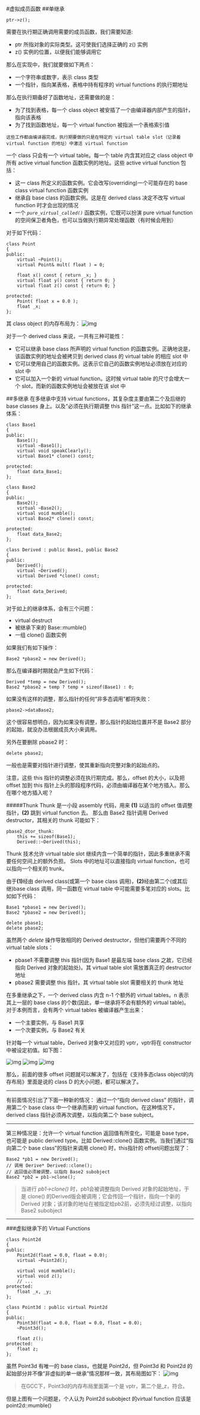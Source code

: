 #虚拟成员函数
##单继承

	ptr->z();
	
需要在执行期正确调用需要的成员函数，我们需要知道:
	
-	ptr 所指对象的实际类型。这可使我们选择正确的 z() 实例
-	z() 实例的位置，以便我们能够调用它

那么在实现中，我们就要做如下两点：

-	一个字符串或数字，表示 class 类型
-	一个指针，指向某表格，表格中持有程序的 virtual functions 的执行期地址

那么在执行期备好了函数地址，还需要做的是：

-	为了找到表格，每一个 class object 被安插了一个由编译器内部产生的指针，指向该表格
-	为了找到函数地址，每一个 virtual function 被指派一个表格索引值

`这些工作都由编译器完成，执行期要做的只是在特定的 virtual table slot（记录着 virtual function 的地址）中激活 virtual function`

一个 class 只会有一个 virtual table。每一个 table 内含其对应之 class object 中所有 active virtual function 函数实例的地址。这些 active virtual function 包括：

-	这一 class 所定义的函数实例。它会改写(overriding)一个可能存在的 base class virtual function 函数实例
-	继承自 base class 的函数实例。这是在 derived class 决定不改写 virtual function 时才会出现的情况
-	一个 <i>`pure_virtual_called()`</i> 函数实例，它既可以扮演 pure virtual function 的空间保卫者角色，也可以当做执行期异常处理函数（有时候会用到）

对于如下代码：

	class Point
	{
	public:
		virtual ~Point();
		virtual Point& mult( float ) = 0;

		float x() const { return _x; }
		virtual float y() const { return 0; }
		virtual float z() const { return 0; }

	protected:
		Point( float x = 0.0 );
		float _x;
	};
	
其 class object 的内存布局为：
![img](../image/虚拟成员函数1.png "虚拟成员函数内存布局")

对于一个 derived class 来说，一共有三种可能性：

-	它可以继承 base class 所声明的 virtual function 的函数实例。正确地说是，该函数实例的地址会被拷贝到 derived class 的 virtual table 的相应 slot 中
-	它可以使用自己的函数实例。这表示它自己的函数实例地址必须放在对应的 slot 中
-	它可以加入一个新的 virtual function。这时候 virtual table 的尺寸会增大一个 slot，而新的函数实例地址会被放在该 slot 中


##多继承
在多继承中支持 virtual functions，其复杂度主要由第二个及后继的 base classes 身上。以及“必须在执行期调整 this 指针”这一点。比如如下的继承体系：

	class Base1
	{
	public:
		Base1();
		virtual ~Base1();
		virtual void speakClearly();
		virtual Base1* clone() const;

	protected:
		float data_Base1;
	};

	class Base2
	{
	public:
		Base2();
		virtual ~Base2();
		virtual void mumble();
		virtual Base2* clone() const;

	protected:
		float data_Base2;
	};

	class Derived : public Base1, public Base2
	{
	public:
		Derived();
		virtual ~Derived();
		virtual Derived *clone() const;

	protected:
		float data_Derived;
	};

对于如上的继承体系，会有三个问题：

-	virtual destruct
-	被继承下来的 Base::mumble()
-	一组 clone() 函数实例

如果我们有如下操作：

	Base2 *pbase2 = new Derived();
	
那么在编译器时期就会产生如下代码：

	Derived *temp = new Derived();
	Base2 *pbase2 = temp ? temp + sizeof(Base1) : 0;
	
如果没有这样的调整，那么指针的任何“非多态调用”都将失败：

	pbase2->dataBase2;
	
这个很容易想明白，因为如果没有调整，那么指针的起始位置并不是 Base2 部分的起始，就没办法根据成员大小来调用。

另外在要删除 pbase2 时：

	delete pbase2;
一般也是需要对指针进行调整，使其重新指向完整对象的起始点的。

注意，这些 this 指针的调整必须在执行期完成。那么，offset 的大小，以及把 offset 加到 this 指针上头的那段程序代码，必须由编译器在某个地方插入。那么在哪个地方插入呢？

#####Thunk
Thunk 是一小段 assembly 代码，用来 <b>(1)</b> 以适当的 offset 值调整指针，<b>(2)</b> 跳到 virtual function 去。
那么由 Base2 指针调用 Derived destructor，其相关的 thunk 可能如下：

	pbase2_dtor_thunk:
		this += sizeof(Base1);
		Derived::~Derived(this);
		
Thunk 技术允许 virtual table slot 继续内含一个简单的指针，因此多重继承不需要任何空间上的额外负担。 Slots 中的地址可以直接指向 virtual function，也可以指向一个相关的 trunk。

由于<b>(1)</b>经由 derived class(或第一个 base class 调用)，<b>(2)</b>经由第二个(或其后继)base class 调用，同一函数在 virtual table 中可能需要多笔对应的 slots。比如如下代码：

	Base1 *pbase1 = new Derived();
	Base2 *pbase2 = new Derived();
	
	delete pbase1;
	delete pbase2;
	
虽然两个 _delete_ 操作导致相同的 Derived destructor，但他们需要两个不同的 virtual table slots：

-	pbase1 不需要调整 this 指针(因为 Base1 是最左端 base class 之故，它已经指向 Derived 对象的起始处)。其 virtual table slot 需放置真正的 destructor 地址
-	pbase2 需要调整 this 指针。其 virtual table slot 需要相关的 thunk 地址

在多重继承之下，一个 derived class 内含 n-1 个额外的 virtual tables。n 表示其上一层的 base class 的个数(因此，单一继承将不会有额外的 virtual table)。对于本例而言，会有两个 virtual tables 被编译器产生出来：

-	一个主要实例，与 Base1 共享
-	一个次要实例，与 Base2 有关

针对每一个 virtual table，Derived 对象中又对应的 vptr，vptr将在 constructor中被设定初值。如下图：

![img](../image/vtbl多重继承1.png "Base1")
![img](../image/vtbl多重继承2.png "Base2")
![img](../image/vtbl多重继承3.png "Derived")

那么，前面的很多 offset 问题就可以解决了，包括在《支持多态class object的内存布局》里面是说的 class D 的大小问题，都可以解决了。

<hr>
有前面情况引出了下面一种新的情况：
通过一个“指向 derived class” 的指针，调用第二个 base class 中一个继承而来的 virtual function。在这种情况下，derived class 指针必须再次调整，以指向第二个 base subject。

<hr>

第三种情况是：允许一个 virtual function 返回值有所变化，可能是 base type，也可能是 public derived type。比如 Derived::clone() 函数实例。当我们通过“指向第二个 base class”的指针来调用 clone() 时，this指针的 offset问题出现了：

	Base2 *pb1 = new Derived();
	// 调用 Derive* Derived::clone();
	// 返回值必须被调整，以指向 Base2 subobject
	Base2 *pb2 = pb1->clone();
>当进行 _pb1->clone()_ 时，pb1会被调整指向 Derived 对象的起始地址，于是 clone() 的Derived版会被调用；它会传回一个指针，指向一个新的 Derived 对象；该对象的地址在被指定给pb2前，必须先经过调整，以指向Base2 subobject

<hr>
###虚拟继承下的 Virtual Functions

	class Point2d
	{
	public:
		Point2d(float = 0.0, float = 0.0);
		virtual ~Point2d();

		virtual void mumble();
		virtual void z();
		// ...
	protected:
		float _x, _y;
	};

	class Point3d : public virtual Point2d
	{
	public:
		Point3d(float = 0.0, float = 0.0, float = 0.0);
		~Point3d();

		float z();
	protected:
		float z;
	};
	
虽然 Point3d 有唯一的 base class，也就是 Point2d，但 Point3d 和 Point2d 的起始部分并不像“非虚拟的单一继承”情况那样一致，其布局图如下：
![img](../image/虚拟继承下的virtual_function.png "Point3d布局图")

>在GCC下，Point3d的内存布局里面第一个是 vptr，第二个是_z，符合。

但是上图有一个问题是，个人认为 Point2d subobject 的virtual function 应该是 point2d::mumble()